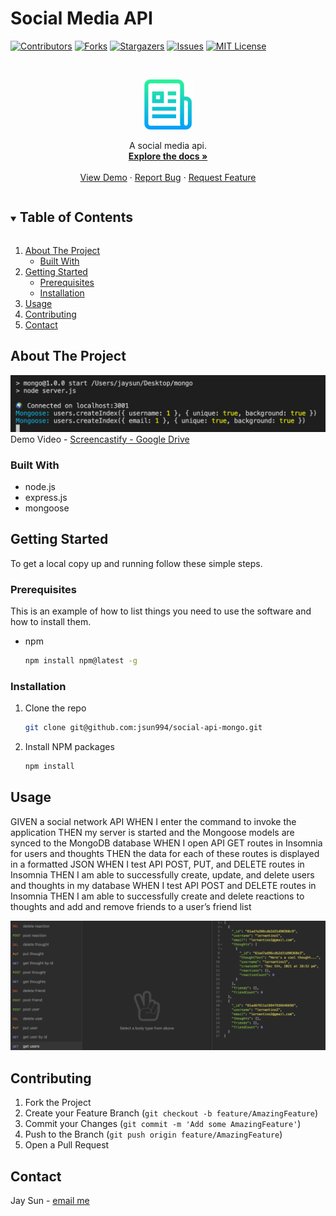 # Social Media API

[![Contributors][contributors-shield]][contributors-url]
[![Forks][forks-shield]][forks-url]
[![Stargazers][stars-shield]][stars-url]
[![Issues][issues-shield]][issues-url]
[![MIT License][license-shield]][license-url]

<!-- PROJECT LOGO -->
<br />
<p align="center">
  <a href="https://github.com/jsun994/social-api-mongo">
    <img src="./media/logo.png" alt="Logo" width="80" height="80">
  </a>

  <p align="center">
  A social media api.
    <br />
    <a href="https://github.com/jsun994/social-api-mongo/"><strong>Explore the docs »</strong></a>
    <br />
    <br />
    <a href="https://drive.google.com/file/d/1Q6u0e5EQQYbGfp6WDD31jbSjMVs9g9uH/view">View Demo</a>
    ·
    <a href="https://github.com/jsun994/social-api-mongo/issues">Report Bug</a>
    ·
    <a href="https://github.com/jsun994/social-api-mongo/issues">Request Feature</a>
  </p>
</p>

<!-- TABLE OF CONTENTS -->
<details open="open">
  <summary><h2 style="display: inline-block">Table of Contents</h2></summary>
  <ol>
    <li>
      <a href="#about-the-project">About The Project</a>
      <ul>
        <li><a href="#built-with">Built With</a></li>
      </ul>
    </li>
    <li>
      <a href="#getting-started">Getting Started</a>
      <ul>
        <li><a href="#prerequisites">Prerequisites</a></li>
        <li><a href="#installation">Installation</a></li>
      </ul>
    </li>
    <li><a href="#usage">Usage</a></li>
    <li><a href="#contributing">Contributing</a></li>
    <li><a href="#contact">Contact</a></li>
  </ol>
</details>

<!-- ABOUT THE PROJECT -->
## About The Project

![media1](./media/ss1.png)
Demo Video - [Screencastify - Google Drive](https://drive.google.com/file/d/1Q6u0e5EQQYbGfp6WDD31jbSjMVs9g9uH/view)

### Built With

* node.js
* express.js
* mongoose

<!-- GETTING STARTED -->
## Getting Started

To get a local copy up and running follow these simple steps.

### Prerequisites

This is an example of how to list things you need to use the software and how to install them.
* npm
  ```sh
  npm install npm@latest -g
  ```

### Installation

1. Clone the repo
   ```sh
   git clone git@github.com:jsun994/social-api-mongo.git
   ```
2. Install NPM packages
   ```sh
   npm install
   ```

<!-- USAGE EXAMPLES -->
## Usage

   GIVEN a social network API
    WHEN I enter the command to invoke the application
    THEN my server is started and the Mongoose models are synced to the MongoDB database
    WHEN I open API GET routes in Insomnia for users and thoughts
    THEN the data for each of these routes is displayed in a formatted JSON
    WHEN I test API POST, PUT, and DELETE routes in Insomnia
    THEN I am able to successfully create, update, and delete users and thoughts in my database
    WHEN I test API POST and DELETE routes in Insomnia
    THEN I am able to successfully create and delete reactions to thoughts and add and remove friends to a user’s friend list

![media2](./media/ss2.png)

<!-- CONTRIBUTING -->
## Contributing

1. Fork the Project
2. Create your Feature Branch (`git checkout -b feature/AmazingFeature`)
3. Commit your Changes (`git commit -m 'Add some AmazingFeature'`)
4. Push to the Branch (`git push origin feature/AmazingFeature`)
5. Open a Pull Request

<!-- CONTACT -->
## Contact

Jay Sun - [email me](mailto:jaysun054@gmail.com)

[contributors-shield]: https://img.shields.io/github/contributors/jsun994/social-api-mongo.svg?style=for-the-badge
[contributors-url]: https://github.com/jsun994/social-api-mongo/graphs/contributors
[forks-shield]: https://img.shields.io/github/forks/jsun994/social-api-mongo.svg?style=for-the-badge
[forks-url]: https://github.com/jsun994/social-api-mongo/network/members
[stars-shield]: https://img.shields.io/github/stars/jsun994/social-api-mongo.svg?style=for-the-badge
[stars-url]: https://github.com/jsun994/social-api-mongo/stargazers
[issues-shield]: https://img.shields.io/github/issues/jsun994/social-api-mongo.svg?style=for-the-badge
[issues-url]: https://github.com/jsun994/social-api-mongo/issues
[license-shield]: https://img.shields.io/github/license/jsun994/social-api-mongo.svg?style=for-the-badge
[license-url]: https://github.com/jsun994/social-api-mongo/blob/master/LICENSE.txt